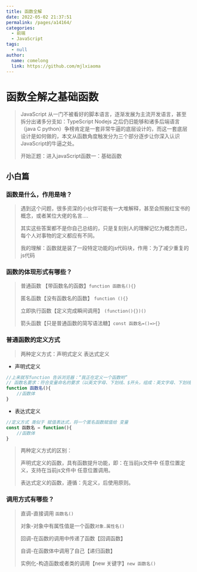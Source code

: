 ```yaml
---
title: 函数全解
date: 2022-05-02 21:37:51
permalink: /pages/a14164/
categories: 
  - 前端
  - JavaScript
tags: 
  - null
author: 
  name: comelong
  link: https://github.com/mjlxiaoma
---
```

# 函数全解之基础函数

> JavaScript 从一门不被看好的脚本语言，逐渐发展为主流开发语言，甚至拆分出诸多分支如：TypeScript Nodejs 之后仍旧能够和诸多后端语言（java C python）争榜肯定是一套非常牛逼的底层设计的，而这一套底层设计是如何做的，本文从函数角度触发分为三个部分逐步让你深入认识JavaScript的牛逼之处。
>
> 开始正题：进入javaScript函数一：基础函数

## 小白篇

### 函数是什么，作用是啥？

> 遇到这个问题，很多资深的小伙伴可能有一大堆解释，甚至会照搬红宝书的概念，或者某位大佬的名言....
>
> 其实这些答案都不是你自己总结的，只是复刻别人的理解记忆为概念而已，每个人对事物的定义都应有不同。
>
> 我的理解：函数就是装了一段特定功能的js代码块，作用：为了减少重复的js代码

### 函数的体现形式有哪些？

> 普通函数 【带函数名的函数】`function 函数名(){}`
>
> 匿名函数【没有函数名的函数】 `function (){}`
>
> 立即执行函数【定义完成瞬间调用】  `(function(){})()`
>
> 箭头函数【只是普通函数的简写语法糖】`const 函数名=()=>{}`

### 普通函数的定义方式

> 两种定义方式：声明式定义   表达式定义

- 声明式定义

```js
//上来就写function 告诉浏览器：“我正在定义一个函数哟”
// 函数名要求：符合变量命名的要求（以英文字母、下划线、$开头，组成：英文字母、下划线、$、数字）
function 函数名(){
    //函数体 
}
```

- 表达式定义

```js
//定义方式 类似于 赋值表达式，将一个匿名函数赋值给 变量
const 函数名 = function(){
    //函数体
}
```

> 两种定义方式的区别：
>
> 声明式定义的函数，具有函数提升功能，即：在当前js文件中 任意位置定义，支持在当前js文件中 任意位置调用。
>
> 表达式定义的函数，遵循：先定义，后使用原则。

### 调用方式有哪些？

> 直调-直接调用 `函数名()`
>
> 对象-对象中有属性值是一个函数`对象.属性名()`
>
> 回调-在函数的调用中传递了函数【回调函数】
>
> 自调-在函数体中调用了自己【递归函数】
>
> 实例化-构造函数或者类的调用【new 关键字】`new 函数名()`

